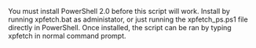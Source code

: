 You must install PowerShell 2.0 before this script will work. Install by running xpfetch.bat as administator, or just running the xpfetch_ps.ps1 file directly in PowerShell. Once installed, the script can be ran by typing xpfetch in normal command prompt.
